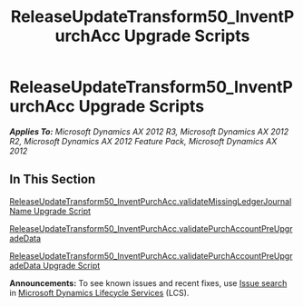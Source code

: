 ﻿---
title: ReleaseUpdateTransform50_InventPurchAcc Upgrade Scripts
TOCTitle: ReleaseUpdateTransform50_InventPurchAcc Upgrade Scripts
ms:assetid: 8cfb2c80-9711-4b61-b4ec-efce7ddc7d5d
ms:mtpsurl: https://msdn.microsoft.com/en-us/library/JJ736471(v=AX.60)
ms:contentKeyID: 49709660
ms.date: 05/18/2015
mtps_version: v=AX.60
---

# ReleaseUpdateTransform50\_InventPurchAcc Upgrade Scripts 


_**Applies To:** Microsoft Dynamics AX 2012 R3, Microsoft Dynamics AX 2012 R2, Microsoft Dynamics AX 2012 Feature Pack, Microsoft Dynamics AX 2012_

## In This Section

[ReleaseUpdateTransform50\_InventPurchAcc.validateMissingLedgerJournalName Upgrade Script](releaseupdatetransform50-inventpurchacc-validatemissingledgerjournalname-upgrade-script.md)

[ReleaseUpdateTransform50\_InventPurchAcc.validatePurchAccountPreUpgradeData](releaseupdatetransform50-inventpurchacc-validatepurchaccountpreupgradedata.md)

[ReleaseUpdateTransform50\_InventPurchAcc.validatePurchAccountPreUpgradeData Upgrade Script](releaseupdatetransform50-inventpurchacc-validatepurchaccountpreupgradedata-upgrade-script.md)

  
**Announcements:** To see known issues and recent fixes, use [Issue search](http://go.microsoft.com/fwlink/?linkid=389258) in [Microsoft Dynamics Lifecycle Services](http://go.microsoft.com/fwlink/?linkid=306505) (LCS).

